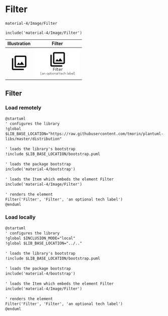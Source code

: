 # Filter


```text
material-4/Image/Filter
```

```text
include('material-4/Image/Filter')
```



| Illustration | Filter |
| :---: | :---: |
| ![illustration for Illustration](../../material-4/Image/Filter.png) | ![illustration for Filter](../../material-4/Image/Filter.Local.png) |




## Filter

### Load remotely
```plantuml
@startuml
' configures the library
!global $LIB_BASE_LOCATION="https://raw.githubusercontent.com/tmorin/plantuml-libs/master/distribution"

' loads the library's bootstrap
!include $LIB_BASE_LOCATION/bootstrap.puml

' loads the package bootstrap
include('material-4/bootstrap')

' loads the Item which embeds the element Filter
include('material-4/Image/Filter')

' renders the element
Filter('Filter', 'Filter', 'an optional tech label')
@enduml
```

### Load locally
```plantuml
@startuml
' configures the library
!global $INCLUSION_MODE="local"
!global $LIB_BASE_LOCATION="../.."

' loads the library's bootstrap
!include $LIB_BASE_LOCATION/bootstrap.puml

' loads the package bootstrap
include('material-4/bootstrap')

' loads the Item which embeds the element Filter
include('material-4/Image/Filter')

' renders the element
Filter('Filter', 'Filter', 'an optional tech label')
@enduml
```

